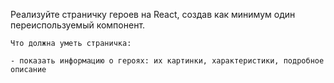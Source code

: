  Реализуйте страничку героев на React, создав как минимум один переиспользуемый компонент. 
    
    Что должна уметь страничка: 
    
    - показать информацию о героях: их картинки, характеристики, подробное описание
